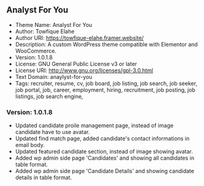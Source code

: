 ## Analyst For You

- Theme Name: Analyst For You
- Author: Towfique Elahe
- Author URI: https://towfique-elahe.framer.website/
- Description: A custom WordPress theme compatible with Elementor and WooCommerce.
- Version: 1.0.1.8
- License: GNU General Public License v3 or later
- License URI: http://www.gnu.org/licenses/gpl-3.0.html
- Text Domain: anaylyst-for-you
- Tags: recruiter, resume, cv, job board, job listing, job search, job seeker, job portal, job, career, employment, hiring, recruitment, job posting, job listings, job search engine,

### Version: 1.0.1.8

- Updated candidate proile management page, instead of image candidate have to use avatar.
- Updated find match page, added candidate's contact informations in email body.
- Updated featured candidate section, instead of image showing avatar.
- Added wp admin side page 'Candidates' and showing all candidates in table format.
- Added wp admin side page 'Candidate Details' and showing candidate details in table format.
